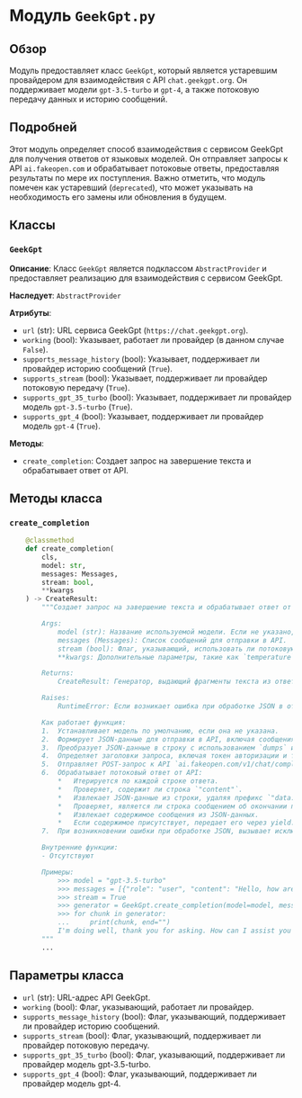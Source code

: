 # Модуль `GeekGpt.py`

## Обзор

Модуль предоставляет класс `GeekGpt`, который является устаревшим провайдером для взаимодействия с API `chat.geekgpt.org`. Он поддерживает модели `gpt-3.5-turbo` и `gpt-4`, а также потоковую передачу данных и историю сообщений.

## Подробней

Этот модуль определяет способ взаимодействия с сервисом GeekGpt для получения ответов от языковых моделей. Он отправляет запросы к API `ai.fakeopen.com` и обрабатывает потоковые ответы, предоставляя результаты по мере их поступления. Важно отметить, что модуль помечен как устаревший (`deprecated`), что может указывать на необходимость его замены или обновления в будущем.

## Классы

### `GeekGpt`

**Описание**: Класс `GeekGpt` является подклассом `AbstractProvider` и предоставляет реализацию для взаимодействия с сервисом GeekGpt.

**Наследует**: `AbstractProvider`

**Атрибуты**:
- `url` (str): URL сервиса GeekGpt (`https://chat.geekgpt.org`).
- `working` (bool): Указывает, работает ли провайдер (в данном случае `False`).
- `supports_message_history` (bool): Указывает, поддерживает ли провайдер историю сообщений (`True`).
- `supports_stream` (bool): Указывает, поддерживает ли провайдер потоковую передачу (`True`).
- `supports_gpt_35_turbo` (bool): Указывает, поддерживает ли провайдер модель `gpt-3.5-turbo` (`True`).
- `supports_gpt_4` (bool): Указывает, поддерживает ли провайдер модель `gpt-4` (`True`).

**Методы**:
- `create_completion`: Создает запрос на завершение текста и обрабатывает ответ от API.

## Методы класса

### `create_completion`

```python
    @classmethod
    def create_completion(
        cls,
        model: str,
        messages: Messages,
        stream: bool,
        **kwargs
    ) -> CreateResult:
        """Создает запрос на завершение текста и обрабатывает ответ от API GeekGpt.

        Args:
            model (str): Название используемой модели. Если не указано, используется `"gpt-3.5-turbo"`.
            messages (Messages): Список сообщений для отправки в API.
            stream (bool): Флаг, указывающий, использовать ли потоковую передачу.
            **kwargs: Дополнительные параметры, такие как `temperature`, `presence_penalty`, `top_p` и `frequency_penalty`.

        Returns:
            CreateResult: Генератор, выдающий фрагменты текста из ответа API.

        Raises:
            RuntimeError: Если возникает ошибка при обработке JSON в ответе API.

        Как работает функция:
        1.  Устанавливает модель по умолчанию, если она не указана.
        2.  Формирует JSON-данные для отправки в API, включая сообщения, модель и параметры.
        3.  Преобразует JSON-данные в строку с использованием `dumps` и указанием разделителей.
        4.  Определяет заголовки запроса, включая токен авторизации и тип контента.
        5.  Отправляет POST-запрос к API `ai.fakeopen.com/v1/chat/completions` с использованием библиотеки `requests`.
        6.  Обрабатывает потоковый ответ от API:
            *   Итерируется по каждой строке ответа.
            *   Проверяет, содержит ли строка `"content"`.
            *   Извлекает JSON-данные из строки, удаляя префикс `"data: "`.
            *   Проверяет, является ли строка сообщением об окончании передачи (`"[DONE]"`).
            *   Извлекает содержимое сообщения из JSON-данных.
            *   Если содержимое присутствует, передает его через yield.
        7.  При возникновении ошибки при обработке JSON, вызывает исключение `RuntimeError` с информацией об ошибке и JSON-данными.

        Внутренние функции:
        - Отсутствуют

        Примеры:
            >>> model = "gpt-3.5-turbo"
            >>> messages = [{"role": "user", "content": "Hello, how are you?"}]
            >>> stream = True
            >>> generator = GeekGpt.create_completion(model=model, messages=messages, stream=stream)
            >>> for chunk in generator:
            ...     print(chunk, end="")
            I'm doing well, thank you for asking. How can I assist you today?
        """
        ...
```

## Параметры класса

- `url` (str): URL-адрес API GeekGpt.
- `working` (bool): Флаг, указывающий, работает ли провайдер.
- `supports_message_history` (bool): Флаг, указывающий, поддерживает ли провайдер историю сообщений.
- `supports_stream` (bool): Флаг, указывающий, поддерживает ли провайдер потоковую передачу.
- `supports_gpt_35_turbo` (bool): Флаг, указывающий, поддерживает ли провайдер модель gpt-3.5-turbo.
- `supports_gpt_4` (bool): Флаг, указывающий, поддерживает ли провайдер модель gpt-4.